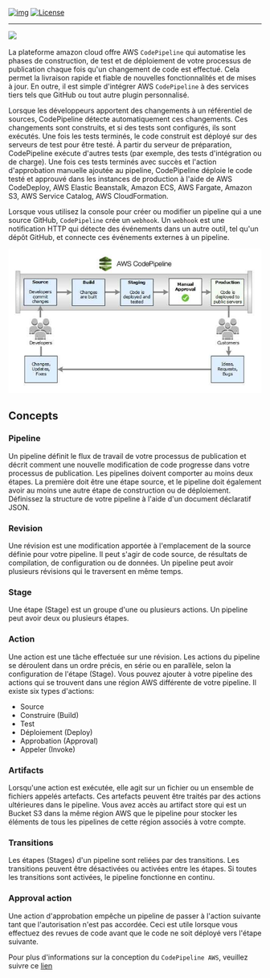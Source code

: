 <!-- ENTETE -->
[![img](https://img.shields.io/badge/Lifecycle-Experimental-339999)](https://www.quebec.ca/gouv/politiques-orientations/vitrine-numeriqc/accompagnement-des-organismes-publics/demarche-conception-services-numeriques)
[![License](https://img.shields.io/badge/Licence-LiLiQ--R-blue)](LICENSE_FR)

---

<div>
    <img src="../images/mcn.png">
</div>
<!-- FIN ENTETE -->

La plateforme amazon cloud offre AWS `CodePipeline` qui automatise les phases de construction, de test et de déploiement de votre processus de publication chaque fois qu'un changement de code est effectué. Cela permet la livraison rapide et fiable de nouvelles fonctionnalités et de mises à jour. En outre, il est simple d'intégrer AWS `CodePipeline` à des services tiers tels que GitHub ou tout autre plugin personnalisé.

Lorsque les développeurs apportent des changements à un référentiel de sources, CodePipeline détecte automatiquement ces changements. Ces changements sont construits, et si des tests sont configurés, ils sont exécutés. Une fois les tests terminés, le code construit est déployé sur des serveurs de test pour être testé. À partir du serveur de préparation, CodePipeline exécute d'autres tests (par exemple, des tests d'intégration ou de charge). Une fois ces tests terminés avec succès et l'action d'approbation manuelle ajoutée au pipeline, CodePipeline déploie le code testé et approuvé dans les instances de production à l'aide de AWS CodeDeploy, AWS Elastic Beanstalk, Amazon ECS, AWS Fargate, Amazon S3, AWS Service Catalog, AWS CloudFormation.

Lorsque vous utilisez la console pour créer ou modifier un pipeline qui a une source GitHub, `CodePipeline` crée un `webhook`. Un `webhook` est une notification HTTP qui détecte des événements dans un autre outil, tel qu'un dépôt GitHub, et connecte ces événements externes à un pipeline. 

![](./images/aws-codepipeline.png)


## Concepts

### Pipeline
Un pipeline définit le flux de travail de votre processus de publication et décrit comment une nouvelle modification de code progresse dans votre processus de publication.
Les pipelines doivent comporter au moins deux étapes. La première doit être une étape source, et le pipeline doit également avoir au moins une autre étape de construction ou de déploiement.
Définissez la structure de votre pipeline à l'aide d'un document déclaratif JSON.

### Revision
Une révision est une modification apportée à l'emplacement de la source définie pour votre pipeline. Il peut s'agir de code source, de résultats de compilation, de configuration ou de données. Un pipeline peut avoir plusieurs révisions qui le traversent en même temps.

### Stage
Une étape (Stage) est un groupe d'une ou plusieurs actions. Un pipeline peut avoir deux ou plusieurs étapes.

### Action
Une action est une tâche effectuée sur une révision. Les actions du pipeline se déroulent dans un ordre précis, en série ou en parallèle, selon la configuration de l'étape (Stage).
Vous pouvez ajouter à votre pipeline des actions qui se trouvent dans une région AWS différente de votre pipeline.
Il existe six types d'actions:
- Source
- Construire (Build)
- Test 
- Déploiement (Deploy)
- Approbation (Approval)
- Appeler (Invoke)

### Artifacts
Lorsqu'une action est exécutée, elle agit sur un fichier ou un ensemble de fichiers appelés artefacts. Ces artefacts peuvent être traités par des actions ultérieures dans le pipeline. 
Vous avez accès au artifact store qui est un Bucket S3 dans la même région AWS que le pipeline pour stocker les éléments de tous les pipelines de cette région associés à votre compte.

### Transitions
Les étapes (Stages) d'un pipeline sont reliées par des transitions. Les transitions peuvent être désactivées ou activées entre les étapes. Si toutes les transitions sont activées, le pipeline fonctionne en continu.

### Approval action
Une action d'approbation empêche un pipeline de passer à l'action suivante tant que l'autorisation n'est pas accordée. 
Ceci est utile lorsque vous effectuez des revues de code avant que le code ne soit déployé vers l'étape suivante. 

Pour plus d'informations sur la conception du `CodePipeline AWS`, veuillez suivre ce [lien](https://docs.aws.amazon.com/fr_fr/codepipeline/latest/userguide/concepts.html#concepts-stages)
